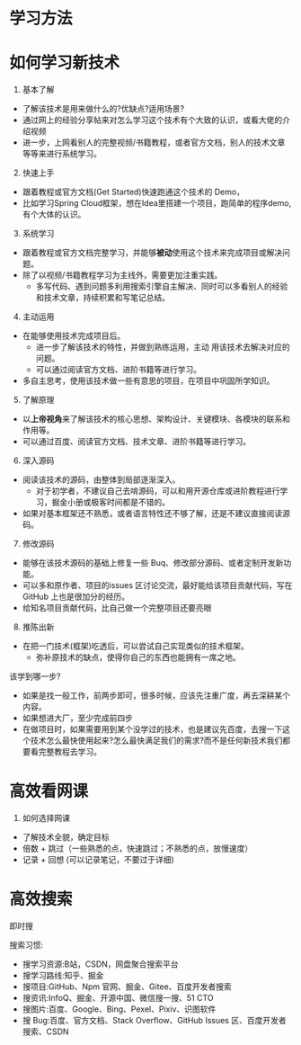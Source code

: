 # 学习方法

# 如何学习新技术

1. 基本了解

* 了解该技术是用来做什么的?优缺点?适用场景?
* 通过网上的经验分享帖来对怎么学习这个技术有个大致的认识，或看大佬的介绍视频
* 进一步，上网看别人的完整视频/书籍教程，或者官方文档，别人的技术文章等等来进行系统学习。

2. 快速上手

* 跟着教程或官方文档(Get Started)快速跑通这个技术的 Demo，
* 比如学习Spring Cloud框架，想在Idea里搭建一个项目，跑简单的程序demo, 有个大体的认识。

3. 系统学习

* 跟着教程或官方文档完整学习，并能够**被动**使用这个技术来完成项目或解决问题。
* 除了以视频/书籍教程学习为主线外，需要更加注重实践。
    * 多写代码、遇到问题多利用搜索引擎自主解决、同时可以多看别人的经验和技术文章，持续积累和写笔记总结。

4. 主动运用

* 在能够使用技术完成项目后。
    * 进一步了解该技术的特性，并做到熟练运用，主动 用该技术去解决对应的问题。
    * 可以通过阅读官方文档、进阶书籍等进行学习。
* 多自主思考，使用该技术做一些有意思的项目，在项目中巩固所学知识。

5. 了解原理

* 以**上帝视角**来了解该技术的核心思想、架构设计、关键模块、各模块的联系和作用等。
* 可以通过百度、阅读官方文档、技术文章、进阶书籍等进行学习。

6. 深入源码

* 阅读该技术的源码，由整体到局部逐渐深入。
    * 对于初学者，不建议自己去啃源码，可以和用开源仓库或进阶教程进行学习，掘金小册或极客时间都是不错的。
* 如果对基本框架还不熟悉，或者语言特性还不够了解，还是不建议直接阅读源码。

7. 修改源码

* 能够在该技术源码的基础上修复一些 Buq、修改部分源码、或者定制开发新功能。
* 可以多和原作者、项目的issues 区讨论交流，最好能给该项目贡献代码，写在 GitHub 上也是很加分的经历。
* 给知名项目贡献代码，比自己做一个完整项目还要亮眼

8. 推陈出新

* 在把一门技术(框架)吃透后，可以尝试自己实现类似的技术框架。
    * 弥补原技术的缺点，使得你自己的东西也能拥有一席之地。

该学到哪一步?

* 如果是找一般工作，前两步即可，很多时候，应该先注重广度，再去深耕某个内容。
* 如果想进大厂，至少完成前四步
* 在做项目时，如果需要用到某个没学过的技术，也是建议先百度，去搜一下这个技术怎么最快使用起来?怎么最快满足我们的需求?而不是任何新技术我们都要看完整教程去学习。

# 高效看网课

1. 如何选择网课

* 了解技术全貌，确定目标
* 倍数 + 跳过（一些熟悉的点，快速跳过；不熟悉的点，放慢速度）
* 记录 + 回想 (可以记录笔记，不要过于详细)


# 高效搜索

即时搜

搜索习惯:

* 搜学习资源:B站，CSDN，网盘聚合搜索平台
* 搜学习路线:知乎、掘金
* 搜项目:GitHub、Npm 官网、掘金、Gitee、百度开发者搜索
* 搜资讯:InfoQ、掘金、开源中国、微信搜一搜、51 CTO
* 搜图片:百度、Google、Bing、Pexel、Pixiv、识图软件
* 搜 Bug:百度、官方文档、Stack Overflow、GitHub Issues 区、百度开发者搜索、CSDN
